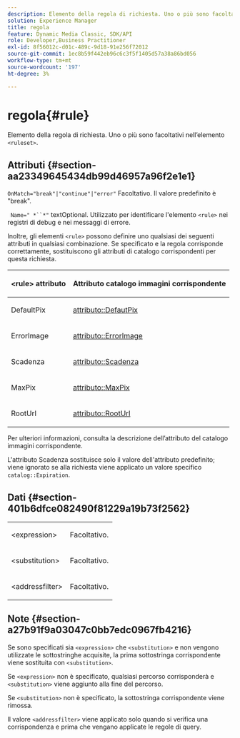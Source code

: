 ```yaml
---
description: Elemento della regola di richiesta. Uno o più sono facoltativi nell’elemento <ruleset> .
solution: Experience Manager
title: regola
feature: Dynamic Media Classic, SDK/API
role: Developer,Business Practitioner
exl-id: 8f56012c-d01c-489c-9d18-91e256f72012
source-git-commit: 1ec8b59f442eb96c6c3f5f1405d57a38a86bd056
workflow-type: tm+mt
source-wordcount: '197'
ht-degree: 3%

---
```


# regola{#rule}

Elemento della regola di richiesta. Uno o più sono facoltativi nell’elemento `<ruleset>`.

## Attributi {#section-aa23349645434db99d46957a96f2e1e1}

`OnMatch="break"|"continue"|"error"` Facoltativo. Il valore predefinito è &quot;break&quot;.

` Name=" *``*"` textOptional. Utilizzato per identificare l&#39;elemento `<rule>` nei registri di debug e nei messaggi di errore.

Inoltre, gli elementi `<rule>` possono definire uno qualsiasi dei seguenti attributi in qualsiasi combinazione. Se specificato e la regola corrisponde correttamente, sostituiscono gli attributi di catalogo corrispondenti per questa richiesta.

<table id="table_AFEFDE61C9ED40019C10D8FE5B16CA23"> 
 <thead> 
  <tr> 
   <th colname="col1" class="entry"> <p>&lt;rule&gt; attributo </p> </th> 
   <th colname="col2" class="entry"> <p>Attributo catalogo immagini corrispondente </p> </th> 
  </tr> 
 </thead>
 <tbody> 
  <tr> 
   <td colname="col1"> <p> <span class="codeph"> DefaultPix  </span> </p> </td> 
   <td colname="col2"> <p> <a href="../../../../../ir-api/material-cat/image-rendering-api-ref/c-ir-material-catalog/c-ir-attributes-reference/r-ir-defaultpix.md#reference-102c98f9b5d24d2aaaeb756653fb0e6f" type="reference" format="dita" scope="local"> attributo::DefautPix  </a> </p> </td> 
  </tr> 
  <tr> 
   <td colname="col1"> <p> <span class="codeph"> ErrorImage  </span> </p> </td> 
   <td colname="col2"> <p> <a href="../../../../../ir-api/material-cat/image-rendering-api-ref/c-ir-material-catalog/c-ir-attributes-reference/r-ir-errorimage.md#reference-b58bdaba96074c52802ca8dc54bfe2f0" type="reference" format="dita" scope="local"> attributo::ErrorImage  </a> </p> </td> 
  </tr> 
  <tr> 
   <td colname="col1"> <p> <span class="codeph"> Scadenza  </span> </p> </td> 
   <td colname="col2"> <p> <a href="../../../../../ir-api/material-cat/image-rendering-api-ref/c-ir-material-catalog/c-ir-attributes-reference/r-ir-expiration.md#reference-0f68ad8199c64bd4bc8d27dd78b7d996" type="reference" format="dita" scope="local"> attributo::Scadenza  </a> </p> </td> 
  </tr> 
  <tr> 
   <td colname="col1"> <p> <span class="codeph"> MaxPix  </span> </p> </td> 
   <td colname="col2"> <p> <a href="../../../../../ir-api/material-cat/image-rendering-api-ref/c-ir-material-catalog/c-ir-attributes-reference/r-ir-maxpix.md#reference-569f186bbc2840a6bd3cffa8ff3e7657" type="reference" format="dita" scope="local"> attributo::MaxPix  </a> </p> </td> 
  </tr> 
  <tr> 
   <td colname="col1"> <p> <span class="codeph"> RootUrl  </span> </p> </td> 
   <td colname="col2"> <p> <a href="../../../../../ir-api/material-cat/image-rendering-api-ref/c-ir-material-catalog/c-ir-attributes-reference/r-ir-rooturl.md#reference-b8d706a573814802bd6794223cc78402" type="reference" format="dita" scope="local"> attributo::RootUrl  </a> </p> </td> 
  </tr> 
 </tbody> 
</table>

Per ulteriori informazioni, consulta la descrizione dell’attributo del catalogo immagini corrispondente.

L&#39;attributo Scadenza sostituisce solo il valore dell&#39;attributo predefinito; viene ignorato se alla richiesta viene applicato un valore specifico `catalog::Expiration`.

## Dati {#section-401b6dfce082490f81229a19b73f2562}

<table id="simpletable_A7E17B52AF754687ACCFFBE747939331"> 
 <tr class="strow"> 
  <td class="stentry"> <p> <span class="codeph"> &lt;expression&gt; </span> </p> </td> 
  <td class="stentry"> <p>Facoltativo. </p> </td> 
 </tr> 
 <tr class="strow"> 
  <td class="stentry"> <p> <span class="codeph"> &lt;substitution&gt; </span> </p> </td> 
  <td class="stentry"> <p>Facoltativo. </p> </td> 
 </tr> 
 <tr class="strow"> 
  <td class="stentry"> <p> <span class="codeph"> &lt;addressfilter&gt; </span> </p> </td> 
  <td class="stentry"> <p>Facoltativo. </p> </td> 
 </tr> 
</table>

## Note {#section-a27b91f9a03047c0bb7edc0967fb4216}

Se sono specificati sia `<expression>` che `<substitution>` e non vengono utilizzate le sottostringhe acquisite, la prima sottostringa corrispondente viene sostituita con `<substitution>`.

Se `<expression>` non è specificato, qualsiasi percorso corrisponderà e `<substitution>` viene aggiunto alla fine del percorso.

Se `<substitution>` non è specificato, la sottostringa corrispondente viene rimossa.

Il valore `<addressfilter>` viene applicato solo quando si verifica una corrispondenza e prima che vengano applicate le regole di query.
